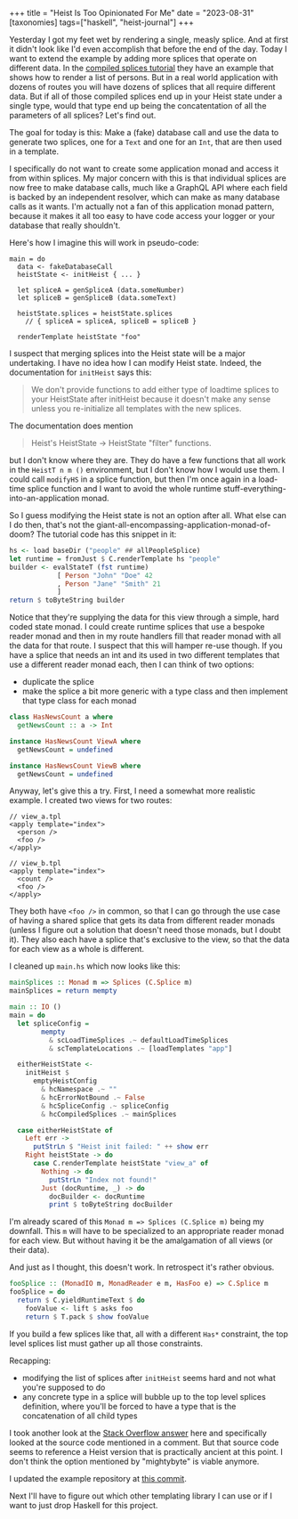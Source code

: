 +++
title = "Heist Is Too Opinionated For Me"
date = "2023-08-31"
[taxonomies]
tags=["haskell", "heist-journal"]
+++

Yesterday I got my feet wet by rendering a single, measly splice. And at first it didn't look like I'd even accomplish that before the end of the day. Today I want to extend the example by adding more splices that operate on different data. In the [compiled splices tutorial](http://snapframework.com/docs/tutorials/compiled-splices) they have an example that shows how to render a list of persons. But in a real world application with dozens of routes you will have dozens of splices that all require different data. But if all of those compiled splices end up in your Heist state under a single type, would that type end up being the concatentation of all the parameters of all splices? Let's find out.

The goal for today is this: Make a (fake) database call and use the data to generate two splices, one for a `Text` and one for an `Int`, that are then used in a template.

I specifically do not want to create some application monad and access it from within splices. My major concern with this is that individual splices are now free to make database calls, much like a GraphQL API where each field is backed by an independent resolver, which can make as many database calls as it wants. I'm actually not a fan of this application monad pattern, because it makes it all too easy to have code access your logger or your database that really shouldn't.

Here's how I imagine this will work in pseudo-code:

```text
main = do
  data <- fakeDatabaseCall
  heistState <- initHeist { ... }
  
  let spliceA = genSpliceA (data.someNumber)
  let spliceB = genSpliceB (data.someText)

  heistState.splices = heistState.splices
    // { spliceA = spliceA, spliceB = spliceB }

  renderTemplate heistState "foo"
```

I suspect that merging splices into the Heist state will be a major undertaking. I have no idea how I can modify Heist state. Indeed, the documentation for `initHeist` says this:
> We don't provide functions to add either type of loadtime splices to your HeistState after initHeist because it doesn't make any sense unless you re-initialize all templates with the new splices.

The documentation does mention
>  Heist's HeistState -> HeistState "filter" functions. 

but I don't know where they are. They do have a few functions that all work in the `HeistT n m ()` environment, but I don't know how I would use them. I could call `modifyHS` in a splice function, but then I'm once again in a load-time splice function and I want to avoid the whole runtime stuff-everything-into-an-application monad.

So I guess modifying the Heist state is not an option after all. What else can I do then, that's not the giant-all-encompassing-application-monad-of-doom? The tutorial code has this snippet in it:

```haskell
hs <- load baseDir ("people" ## allPeopleSplice)
let runtime = fromJust $ C.renderTemplate hs "people"
builder <- evalStateT (fst runtime)
            [ Person "John" "Doe" 42
            , Person "Jane" "Smith" 21
            ]
return $ toByteString builder
```

Notice that they're supplying the data for this view through a simple, hard coded state monad. I could create runtime splices that use a bespoke reader monad and then in my route handlers fill that reader monad with all the data for that route. I suspect that this will hamper re-use though. If you have a splice that needs an int and its used in two different templates that use a different reader monad each, then I can think of two options:
- duplicate the splice
- make the splice a bit more generic with a type class and then implement that type class for each monad

```haskell
class HasNewsCount a where
  getNewsCount :: a -> Int

instance HasNewsCount ViewA where
  getNewsCount = undefined

instance HasNewsCount ViewB where
  getNewsCount = undefined
```

Anyway, let's give this a try. First, I need a somewhat more realistic example. I created two views for two routes:

```text
// view_a.tpl
<apply template="index">
  <person />
  <foo />
</apply>

// view_b.tpl
<apply template="index">
  <count />
  <foo />
</apply>
```

They both have `<foo />` in common, so that I can go through the use case of having a shared splice that gets its data from different reader monads (unless I figure out a solution that doesn't need those monads, but I doubt it). They also each have a splice that's exclusive to the view, so that the data for each view as a whole is different.

I cleaned up `main.hs` which now looks like this:

```haskell
mainSplices :: Monad m => Splices (C.Splice m)
mainSplices = return mempty

main :: IO ()
main = do
  let spliceConfig =
        mempty
          & scLoadTimeSplices .~ defaultLoadTimeSplices
          & scTemplateLocations .~ [loadTemplates "app"]

  eitherHeistState <-
    initHeist $
      emptyHeistConfig
        & hcNamespace .~ ""
        & hcErrorNotBound .~ False
        & hcSpliceConfig .~ spliceConfig
        & hcCompiledSplices .~ mainSplices

  case eitherHeistState of
    Left err ->
      putStrLn $ "Heist init failed: " ++ show err
    Right heistState -> do
      case C.renderTemplate heistState "view_a" of
        Nothing -> do
          putStrLn "Index not found!"
        Just (docRuntime, _) -> do
          docBuilder <- docRuntime
          print $ toByteString docBuilder
```

I'm already scared of this `Monad m => Splices (C.Splice m)` being my downfall. This `m` will have to be specialized to an appropriate reader monad for each view. But without having it be the amalgamation of all views (or their data).

And just as I thought, this doesn't work. In retrospect it's rather obvious.

```haskell
fooSplice :: (MonadIO m, MonadReader e m, HasFoo e) => C.Splice m
fooSplice = do
  return $ C.yieldRuntimeText $ do
    fooValue <- lift $ asks foo
    return $ T.pack $ show fooValue
```

If you build a few splices like that, all with a different `Has*` constraint, the top level splices list must gather up all those constraints.

Recapping:
- modifying the list of splices after `initHeist` seems hard and not what you're supposed to do
- any concrete type in a splice will bubble up to the top level splices definition, where you'll be forced to have a type that is the concatenation of all child types

I took another look at the [Stack Overflow answer](https://stackoverflow.com/questions/8023191/using-values-not-from-the-application-monad-with-heist-templates) here and specifically looked at the source code mentioned in a comment. But that source code seems to reference a Heist version that is practically ancient at this point. I don't think the option mentioned by "mightybyte" is viable anymore.

I updated the example repository at [this commit](https://github.com/cideM/heist_getting_started/tree/498e072a9aab8f06b1d7a3f4601e5062198e1b57).

Next I'll have to figure out which other templating library I can use or if I want to just drop Haskell for this project.
